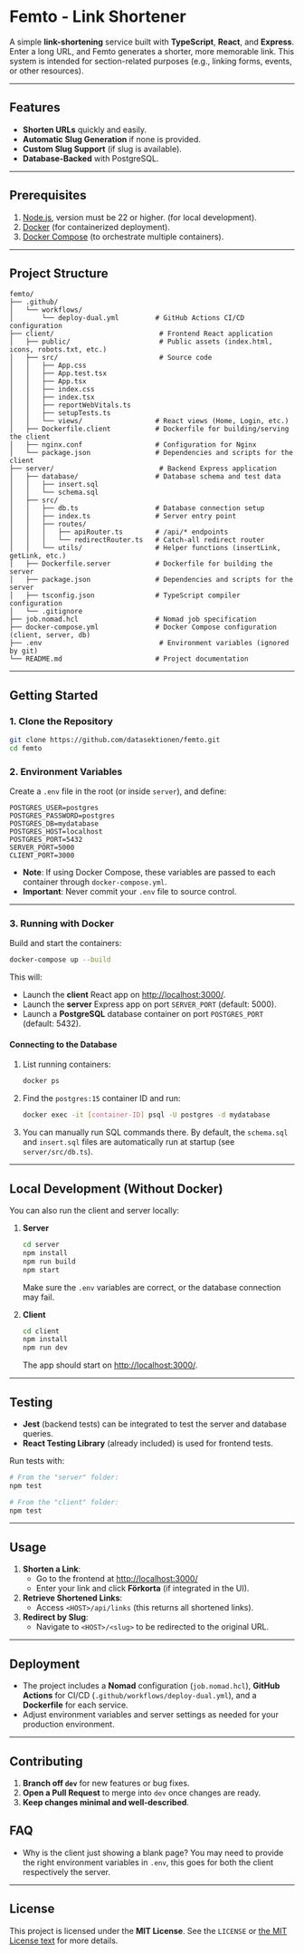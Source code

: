 # Femto - Link Shortener

A simple **link-shortening** service built with **TypeScript**, **React**, and **Express**. Enter a long URL, and Femto generates a shorter, more memorable link. This system is intended for section-related purposes (e.g., linking forms, events, or other resources).

---

## Features

- **Shorten URLs** quickly and easily.  
- **Automatic Slug Generation** if none is provided.  
- **Custom Slug Support** (if slug is available).  
- **Database-Backed** with PostgreSQL.  

---

## Prerequisites

1. [Node.js](https://nodejs.org/), version must be 22 or higher. (for local development).
2. [Docker](https://www.docker.com/) (for containerized deployment).
3. [Docker Compose](https://docs.docker.com/compose/) (to orchestrate multiple containers).

---

## Project Structure

```
femto/
├── .github/
│   └── workflows/
│       └── deploy-dual.yml         # GitHub Actions CI/CD configuration
├── client/                          # Frontend React application
│   ├── public/                      # Public assets (index.html, icons, robots.txt, etc.)
│   ├── src/                         # Source code
│   │   ├── App.css
│   │   ├── App.test.tsx
│   │   ├── App.tsx
│   │   ├── index.css
│   │   ├── index.tsx
│   │   ├── reportWebVitals.ts
│   │   ├── setupTests.ts
│   │   └── views/                  # React views (Home, Login, etc.)
│   ├── Dockerfile.client           # Dockerfile for building/serving the client
│   ├── nginx.conf                  # Configuration for Nginx
│   └── package.json                # Dependencies and scripts for the client
├── server/                          # Backend Express application
│   ├── database/                   # Database schema and test data
│   │   ├── insert.sql
│   │   └── schema.sql
│   ├── src/
│   │   ├── db.ts                   # Database connection setup
│   │   ├── index.ts                # Server entry point
│   │   ├── routes/
│   │   │   ├── apiRouter.ts        # /api/* endpoints
│   │   │   └── redirectRouter.ts   # Catch-all redirect router
│   │   └── utils/                  # Helper functions (insertLink, getLink, etc.)
│   ├── Dockerfile.server           # Dockerfile for building the server
│   ├── package.json                # Dependencies and scripts for the server
│   ├── tsconfig.json               # TypeScript compiler configuration
│   └── .gitignore
├── job.nomad.hcl                   # Nomad job specification
├── docker-compose.yml              # Docker Compose configuration (client, server, db)
├── .env                             # Environment variables (ignored by git)
└── README.md                       # Project documentation
```

---

## Getting Started

### 1. Clone the Repository

```bash
git clone https://github.com/datasektionen/femto.git
cd femto
```

### 2. Environment Variables

Create a `.env` file in the root (or inside `server`), and define:

```
POSTGRES_USER=postgres
POSTGRES_PASSWORD=postgres
POSTGRES_DB=mydatabase
POSTGRES_HOST=localhost
POSTGRES_PORT=5432
SERVER_PORT=5000
CLIENT_PORT=3000
```

- **Note**: If using Docker Compose, these variables are passed to each container through `docker-compose.yml`.  
- **Important**: Never commit your `.env` file to source control.

---

### 3. Running with Docker

Build and start the containers:

```bash
docker-compose up --build
```

This will:
- Launch the **client** React app on [http://localhost:3000/](http://localhost:3000/).  
- Launch the **server** Express app on port `SERVER_PORT` (default: 5000).  
- Launch a **PostgreSQL** database container on port `POSTGRES_PORT` (default: 5432).

#### Connecting to the Database

1. List running containers:

   ```bash
   docker ps
   ```

2. Find the `postgres:15` container ID and run:

   ```bash
   docker exec -it [container-ID] psql -U postgres -d mydatabase
   ```

3. You can manually run SQL commands there. By default, the `schema.sql` and `insert.sql` files are automatically run at startup (see `server/src/db.ts`).

---

## Local Development (Without Docker)

You can also run the client and server locally:

1. **Server**  
   ```bash
   cd server
   npm install
   npm run build
   npm start
   ```
   Make sure the `.env` variables are correct, or the database connection may fail.

2. **Client**  
   ```bash
   cd client
   npm install
   npm run dev
   ```
   The app should start on [http://localhost:3000/](http://localhost:3000/).

---

## Testing

- **Jest** (backend tests) can be integrated to test the server and database queries.  
- **React Testing Library** (already included) is used for frontend tests.

Run tests with:
```bash
# From the "server" folder:
npm test

# From the "client" folder:
npm test
```

---

## Usage

1. **Shorten a Link**:  
   - Go to the frontend at [http://localhost:3000/](http://localhost:3000/)  
   - Enter your link and click **Förkorta** (if integrated in the UI).
2. **Retrieve Shortened Links**:  
   - Access `<HOST>/api/links` (this returns all shortened links).
3. **Redirect by Slug**:  
   - Navigate to `<HOST>/<slug>` to be redirected to the original URL.

---

## Deployment

- The project includes a **Nomad** configuration (`job.nomad.hcl`), **GitHub Actions** for CI/CD (`.github/workflows/deploy-dual.yml`), and a **Dockerfile** for each service.  
- Adjust environment variables and server settings as needed for your production environment.

---

## Contributing

1. **Branch off `dev`** for new features or bug fixes.  
2. **Open a Pull Request** to merge into `dev` once changes are ready.  
3. **Keep changes minimal and well-described**.

## FAQ
- Why is the client just showing a blank page? You may need to provide the right environment variables in `.env`, this goes for both the client respectively the server.

---

## License

This project is licensed under the **MIT License**. See the `LICENSE` or [the MIT License text](https://opensource.org/licenses/MIT) for more details.

